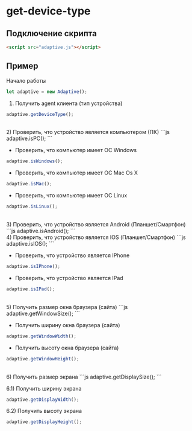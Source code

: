 # get-device-type
## Подключение скрипта
```html
<script src="adaptive.js"></script>
```
## Пример
Начало работы
```js
let adaptive = new Adaptive();
```

1) Получить agent клиента (тип устройства)
```js
adaptive.getDeviceType();
```
<br>
2) Проверить, что устройство является компьютером (ПК)
```js
adaptive.isPC();
```

  - Проверить, что компьютер имеет ОС Windows
  ```js
  adaptive.isWindows();
  ```
  
  - Проверить, что компьютер имеет OC Mac Os X
  ```js
  adaptive.isMac();
  ```
  
  - Проверить, что компьютер имеет ОС Linux
  ```js
  adaptive.isLinux();
  ```
<br>
3) Проверить, что устройство является Android (Планшет/Смартфон)
```js
adaptive.isAndroid();
```
<br>
4) Проверить, что устройство является IOS (Планшет/Смартфон)
```js
adaptive.isIOS();
```

  - Проверить, что устройство является IPhone
  ```js
  adaptive.isIPhone();
  ```
  
  - Проверить, что устройство является IPad
  ```js
  adaptive.isIPad();
  ```
<br>
5) Получить размер окна браузера (сайта)
```js
adaptive.getWindowSize();
```

  - Получить ширину окна браузера (сайта)
  ```js
  adaptive.getWindowWidth();
  ```
  
  - Получить высоту окна браузера (сайта)
  ```js
  adaptive.getWindowHeight();
  ```
<br>
6) Получить размер экрана
```js
adaptive.getDisplaySize();
```

  6.1) Получить ширину экрана
  ```js
  adaptive.getDisplayWidth();
  ```
  
  6.2) Получить высоту экрана
  ```js
  adaptive.getDisplayHeight();
  ```

